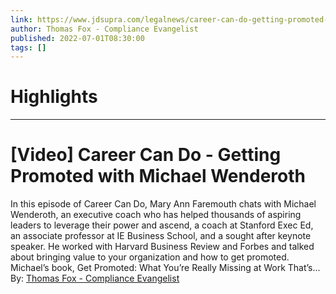 ```yaml
---
link: https://www.jdsupra.com/legalnews/career-can-do-getting-promoted-with-mi-49810/
author: Thomas Fox - Compliance Evangelist
published: 2022-07-01T08:30:00
tags: []
---
```

# Highlights


---
# [Video] Career Can Do - Getting Promoted with Michael Wenderoth
In this episode of Career Can Do, Mary Ann Faremouth chats with Michael Wenderoth, an executive coach who has helped thousands of aspiring leaders to leverage their power and ascend, a coach at Stanford Exec Ed, an associate professor at IE Business School, and a sought after keynote speaker. He worked with Harvard Business Review and Forbes and talked about bringing value to your organization and how to get promoted. Michael’s book, Get Promoted: What You’re Really Missing at Work That’s...  
By: [Thomas Fox - Compliance Evangelist](https://www.jdsupra.com/profile/tomfoxlaw/)